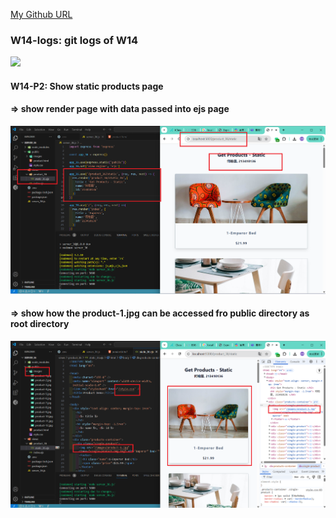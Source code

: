 [My Github URL](https://github.com/vincent560/1132_1N_demo_36.git)

### W14-logs: git logs of W14
 
![](w14-logs.png)

#### W14-P2: Show static products page
 
#### => show render page with data passed into ejs page
 
![](w14-p2-1.png)
 
#### => show how the product-1.jpg can be accessed fro public directory as root directory
 
![](w14-p2-2.png)
